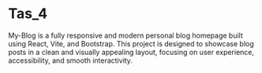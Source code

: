 # Tas_4
My-Blog is a fully responsive and modern personal blog homepage built using React, Vite, and Bootstrap. This project is designed to showcase blog posts in a clean and visually appealing layout, focusing on user experience, accessibility, and smooth interactivity.
